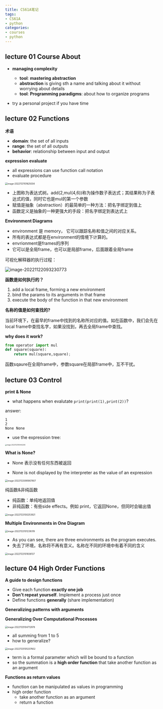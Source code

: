 ```yaml
---
title: CS61A笔记
tags: 
- CS61A
- python
categories:
- courses
- python
---
```


## lecture 01 Course About

- **managing complexity**
  - **tool**:  **mastering abstraction**
  - **abstraction** is giving sth a name and talking about it without worrying about details
  - **tool**: **Programming paradigms**: about how to organize programs

- try a personal project if you have time

## lecture 02 Functions

**术语**

- **domain**: the set of all inputs
- **range**: the set of all outputs
- **behavior**: relationship between input and output

**expression evaluate**

- all expressions can use function call notation
- evaluate procedure

<img src="https://raw.githubusercontent.com/coelien/image-hosting/master/img/202211211016112.png" alt="image-20221121101625004" style="zoom:50%;" />

- 上图称为表达式树。add(2,mul(4,6))称为操作数子表达式；其结果称为子表达式的值，同时它也是mul的第一个参数
- 赋值是抽象（abstraction）的最简单的一种方法：把名字绑定到值上
- 函数定义是抽象的一种更强大的手段：把名字绑定到表达式上

**Environment Diagrams**

- environment 是 memory， 它可以跟踪名称和值之间的对应关系。
- 所有的表达式都是在environment的情境下计算的。
- envrionment是frames的序列
- 它可以是全局frame，也可以是局部frame，后面跟着全局frame

可视化解释器的执行过程：

![image-20221122093230773](https://raw.githubusercontent.com/coelien/image-hosting/master/img/202211220932880.png)

 **函数是如何执行的？**

1. add a local frame, forming a new environment
2. bind the params to its arguments in that frame
3. execute the body of the function in that new environment

**名称的值是如何查找的?**

当前环境下，在最早的frame中找到的名称所对应的值。如在函数中，我们会先在local frame中查找名字，如果没找到，再去全局frame中查找。

**why does it work?**

```python
from operator import mul
def square(square):
    return mul(square,square);
```

函数sqaure在全局frame中，参数square在局部frame中，互不干扰。

## lecture 03 Control

**print & None**

- what happens when evalutate `print(print(1),print(2))`?

answer:

```
1
2
None None
```

- use the expression tree: 

<img src="https://raw.githubusercontent.com/coelien/image-hosting/master/img/202211231004418.png" alt="image-20221123100442206" style="zoom: 33%;" />

**What is None?**

- None 表示没有任何东西被返回

- None is not displayed by the interpreter as the value of an expression

<img src="https://raw.githubusercontent.com/coelien/image-hosting/master/img/202211230959970.png" alt="image-20221123095907807" style="zoom:50%;" />

纯函数&非纯函数

- 纯函数：单纯地返回值
- 非纯函数：有些side effects。例如 print，它返回None，但同时会输出值

<img src="https://raw.githubusercontent.com/coelien/image-hosting/master/img/202211231002073.png" alt="image-20221123100253921" style="zoom:50%;" />

**Multiple Environments in One Diagram**

<img src="https://raw.githubusercontent.com/coelien/image-hosting/master/img/202211231012417.png" alt="image-20221123101239319" style="zoom:50%;" />

- As you can see, there are three environments as the program executes.
- 失去了环境，名称将不再有意义。名称在不同的环境中有着不同的含义

<img src="https://raw.githubusercontent.com/coelien/image-hosting/master/img/202211231018239.png" alt="image-20221123101836137" style="zoom:50%;" />



## lecture 04 High Order Functions

**A guide to design functions**

- Give each function **exactly one job**
- **Don't repeat yourself**. Implement a process just once
- Define functions **generally** (share implementation)

**Generalizing patterns with arguments**

**Generalizing Over Computational Processes**

<img src="https://raw.githubusercontent.com/coelien/image-hosting/master/img/202211251047021.png" alt="image-20221125104712978" style="zoom:50%;" />

- all summing from 1 to 5
- how to generalize?

<img src="https://raw.githubusercontent.com/coelien/image-hosting/master/img/202211251052689.png" alt="image-20221125105207602" style="zoom: 50%;" />

- term is a formal parameter which will be bound to a function
- so the summation is a **high order function** that take another function as an argument

**Functions as return values**

- function can be manipulated as values in programming
- high order function
  - take another function as an argument
  - return a function
